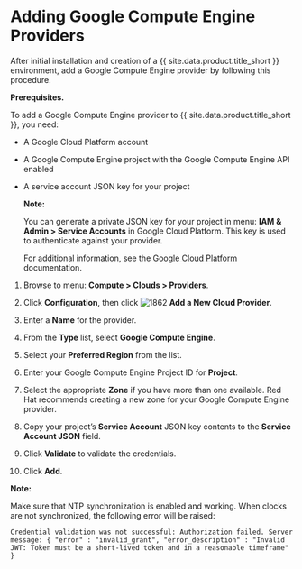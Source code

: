 # Adding Google Compute Engine Providers

After initial installation and creation of a {{ site.data.product.title_short }} environment, add a
Google Compute Engine provider by following this procedure.

**Prerequisites.**

To add a Google Compute Engine provider to {{ site.data.product.title_short }}, you need:

- A Google Cloud Platform account

- A Google Compute Engine project with the Google Compute Engine API enabled

- A service account JSON key for your project

    **Note:**

    You can generate a private JSON key for your project in menu:
    **IAM & Admin > Service Accounts** in Google Cloud Platform. This key is used to authenticate
    against your provider.

    For additional information, see the
    [Google Cloud Platform](https://cloud.google.com/storage/docs/authentication) documentation.

<!-- end list -->

1. Browse to menu: **Compute > Clouds > Providers**.

2. Click **Configuration**, then click ![1862](../images/1862.png) **Add a New Cloud Provider**.

3. Enter a **Name** for the provider.

4. From the **Type** list, select **Google Compute Engine**.

5. Select your **Preferred Region** from the list.

6. Enter your Google Compute Engine Project ID for **Project**.

7. Select the appropriate **Zone** if you have more than one available. Red Hat recommends creating
   a new zone for your Google Compute Engine provider.

8. Copy your project’s **Service Account** JSON key contents to the **Service Account JSON** field.

9. Click **Validate** to validate the credentials.

10. Click **Add**.

**Note:**

Make sure that NTP synchronization is enabled and working. When clocks are not synchronized, the
following error will be raised:

`Credential validation was not successful: Authorization failed. Server message: { "error" : "invalid_grant", "error_description" : "Invalid JWT: Token must be a short-lived token and in a reasonable timeframe" }`
